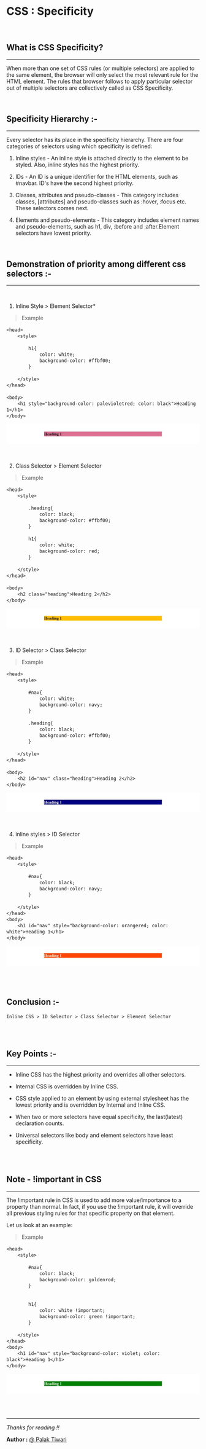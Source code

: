 
# **CSS : Specificity**  

<br />

## **What is CSS Specificity?**
---

When more than one set of CSS rules (or multiple selectors) are applied to the same element, the browser will only select the most relevant rule for the HTML element. The rules that browser follows to apply particular selector out of multiple selectors are collectively called as CSS Specificity.

<br />

## **Specificity Hierarchy :-**
---

Every selector has its place in the specificity hierarchy. There are four categories of selectors using which specificity is defined:

1. Inline styles - An inline style is attached directly to the element to be styled. Also, inline styles has the highest priority. 

2. IDs - An ID is a unique identifier for the HTML elements, such as #navbar. ID's have the second highest priority.

3. Classes, attributes and pseudo-classes - This category includes classes, [attributes] and pseudo-classes such as :hover, :focus etc. These selectors comes next.

4. Elements and pseudo-elements - This category includes element names and pseudo-elements, such as h1, div, :before and :after.Element selectors have lowest priority.

<br />

## **Demonstration of priority among different css selectors :-**
---

<br />

1. Inline Style > Element Selector*
>Example 

```
<head>
    <style>

        h1{
            color: white;
            background-color: #ffbf00;
        }

    </style>
</head>

<body>
    <h1 style="background-color: palevioletred; color: black">Heading 1</h1>
</body>

```

![inline style > element selector](assets\asset2.jpg)

<br/>

2. Class Selector > Element Selector
>Example

```
<head>
    <style>

        .heading{
            color: black;
            background-color: #ffbf00;
        }

        h1{
            color: white;
            background-color: red;
        }

    </style>
</head>

<body>
    <h2 class="heading">Heading 2</h2>
</body>

```

![class selector > element selector](assets\asset5.jpg)

<br />

3. ID Selector > Class Selector
>Example

```
<head>
    <style>

        #nav{
            color: white;
            background-color: navy;
        }

        .heading{
            color: black;
            background-color: #ffbf00;
        }

    </style>
</head>

<body>
    <h2 id="nav" class="heading">Heading 2</h2>
</body>

```

![id selector > class selector](assets\asset4.jpg)

<br />

4. inline styles > ID Selector
>Example

```
<head>
    <style>

        #nav{
            color: black;
            background-color: navy;
        }

    </style>
</head>
<body>
    <h1 id="nav" style="background-color: orangered; color: white">Heading 1</h1>
</body>

```

![inline style > id selector](assets\asset3.jpg)

<br /><br />


## **Conclusion :-**

    Inline CSS > ID Selector > Class Selector > Element Selector


<br /><br />

## **Key Points :-**
---

- Inline CSS has the highest priority and overrides all other selectors.

- Internal CSS is overridden by Inline CSS.

- CSS style applied to an element by using external stylesheet has the lowest priority and is overridden by Internal and Inline CSS.

- When two or more selectors have equal specificity, the last(latest) declaration counts.

- Universal selectors like body and element selectors have least specificity.

<br /><br />

## **Note -** !important in CSS
---
The !important rule in CSS is used to add more value/importance to a property than normal. In fact, if you use the !important rule, it will override all previous styling rules for that specific property on that element.

Let us look at an example:
> Example
```
<head>
    <style>

        #nav{
            color: black;
            background-color: goldenrod;
        }

        
        h1{                   
            color: white !important;
            background-color: green !important;
        }

    </style>
</head>
<body>
    <h1 id="nav" style="background-color: violet; color: black">Heading 1</h1>
</body>

```
![!important](assets\asset1.jpg)

<br /><br />

---


*Thanks for reading !!*

**Author :** [@ Palak Tiwari](https://github.com/palak1101) 




 


